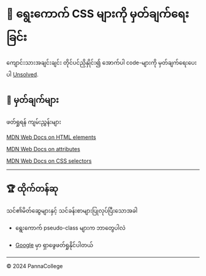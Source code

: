 # 📐 ရွေးကောက် CSS များကို မှတ်ချက်ရေးခြင်း

ကျောင်းသားအချင်းချင်း တိုင်ပင်ညှိနှိုင်း၍ အောက်ပါ code-များကို မှတ်ချက်ရေးပေးပါ
[Unsolved](./Unsolved/assets/css/style.css).

## 📝 မှတ်ချက်များ

ဖတ်ရှုရန် ကျမ်းညွှန်းများ

[MDN Web Docs on HTML elements](https://developer.mozilla.org/en-US/docs/Web/HTML/Element)

[MDN Web Docs on attributes](https://developer.mozilla.org/en-US/docs/Glossary/Attribute)

[MDN Web Docs on CSS selectors](https://developer.mozilla.org/en-US/docs/Web/CSS/CSS_Selectors)

---

## 🏆 ထိုက်တန်ဆု

သင်၏မိတ်ဆွေများနှင့် သင်ခန်းစာများပြုလုပ်ပြီးသောအခါ

* ရွေးကောက် pseudo-class များက ဘာတွေပါလဲ

* [Google](https://www.google.com) မှာ ရှာဖွေဖတ်ရှုနိုင်ပါတယ်

---
© 2024 PannaCollege